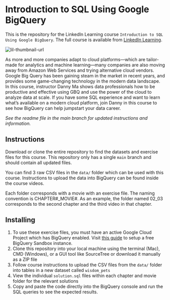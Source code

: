 # Introduction to SQL Using Google BigQuery
This is the repository for the LinkedIn Learning course `Introduction to SQL Using Google BigQuery`. The full course is available from [LinkedIn Learning][lil-course-url].


![lil-thumbnail-url]

As more and more companies adapt to cloud platforms—which are tailor-made for analytics and machine learning—many companies are also moving away from Amazon Web Services and trying alternative cloud vendors. Google Big Query has been gaining steam in the market in recent years, and provides some game-changing technology in the modern data landscape. In this course, instructor Danny Ma shows data professionals how to be productive and effective using GBQ and use the power of the cloud to analyze data at scale. If you have some SQL experience and want to learn what’s available on a modern cloud platform, join Danny in this course to see how BigQuery can help jumpstart your data career.

_See the readme file in the main branch for updated instructions and information._
## Instructions

Download or clone the entire repository to find the datasets and exercise files for this course. This repository only has a single `main` branch and should contain all updated files.

You can find 3 raw CSV files in the `data/` folder which can be used with this course. Instructions to upload the data into BigQuery can be found inside the course videos.

Each folder corresponds with a movie with an exercise file. The naming convention is CHAPTER#_MOVIE#. As an example, the folder named 02_03 corresponds to the second chapter and the third video in that chapter.

## Installing

1. To use these exercise files, you must have an active Google Cloud Project which has BigQuery enabled. Visit [this guide](https://cloud.google.com/bigquery/docs/sandbox) to setup a free BigQuery Sandbox instance.
2. Clone this repository into your local machine using the terminal (Mac), CMD (Windows), or a GUI tool like SourceTree or download it manually as a ZIP file
3. Follow course instructions to upload the CSV files from the `data/` folder into tables in a new dataset called `wisdom_pets`
4. View the individual `solution.sql` files within each chapter and movie folder for the relevant solutions
5. Copy and paste the code directly into the BigQuery console and run the SQL queries to see the expected results.

[0]: # (Replace these placeholder URLs with actual course URLs)

[lil-course-url]: https://www.linkedin.com/learning/introduction-to-sql-using-google-bigquery
[lil-thumbnail-url]: https://media.licdn.com/dms/image/D4E0DAQFq8ztBl9reSw/learning-public-crop_675_1200/0/1704843112471?e=2147483647&v=beta&t=U0KpV_pHjJsV9Y4lZNQTOmbItuv31rJQLSiJtKyNBKE

